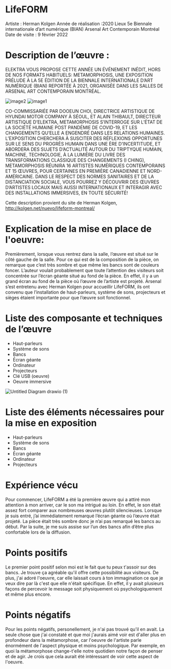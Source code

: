 # LifeFORM

Artiste : Herman Kolgen
Année de réalisation :2020
Lieux 5e Biennale internationale d’art numérique (BIAN)
Arsenal Art Contemporain Montréal
Date de visite : 9 février 2022



# Description de l’œuvre :

ELEKTRA VOUS PROPOSE CETTE ANNÉE UN ÉVÉNEMENT INÉDIT, HORS DE NOS FORMATS HABITUELS: METAMORPHOSIS, UNE EXPOSITION PRÉLUDE À LA 5E ÉDITION DE LA BIENNALE INTERNATIONALE D’ART NUMÉRIQUE (BIAN) REPORTÉE À 2021, ORGANISÉE DANS LES SALLES DE ARSENAL ART CONTEMPORAIN MONTRÉAL.

![image2](https://user-images.githubusercontent.com/89647723/155328453-dee179b1-5d90-4ed3-a6f9-ccc1f711e3aa.jpg)
![image1](https://user-images.githubusercontent.com/89647723/155328471-c24ca093-1a2a-46a9-90f8-3eb757d6b297.jpg)




CO-COMMISSARIÉE PAR DOOEUN CHOI, DIRECTRICE ARTISTIQUE DE HYUNDAI MOTOR COMPANY À SÉOUL, ET ALAIN THIBAULT, DIRECTEUR ARTISTIQUE D’ELEKTRA, METAMORPHOSIS S’INTERROGE SUR L’ÉTAT DE LA SOCIÉTÉ HUMAINE POST PANDÉMIE DE COVID-19, ET LES CHANGEMENTS QU’ELLE A ENGENDRÉ DANS LES RELATIONS HUMAINES. L’EXPOSITION CHERCHERA À SUSCITER DES RÉFLEXIONS OPPORTUNES SUR LE SENS DU PROGRÈS HUMAIN DANS UNE ÈRE D’INCERTITUDE, ET ABORDERA DES SUJETS D’ACTUALITÉ AUTOUR DU TRIPTYQUE HUMAIN, MACHINE, TECHNOLOGIE, À LA LUMIÈRE DU LIVRE DES TRANSFORMATIONS CLASSIQUE DES CHANGEMENTS (I CHING),
METAMORPHOSIS RÉUNIRA 16 ARTISTES NUMÉRIQUES CONTEMPORAINS ET 15 ŒUVRES, POUR CERTAINES EN PREMIÈRE CANADIENNE ET NORD-AMÉRICAINE. DANS LE RESPECT DES NORMES SANITAIRES ET DE LA DISTANCIATION SOCIALE, VOUS POURREZ Y DÉCOUVRIR DES ŒUVRES D’ARTISTES LOCAUX MAIS AUSSI INTERNATIONAUX ET INTERAGIR AVEC DES INSTALLATIONS IMMERSIVES, EN TOUTE SÉCURITÉ! 


Cette description provient du site de Herman Kolgen, http://kolgen.net/nuevo/lifeform-montreal/

# Explication de la mise en place de l'oeuvre:

Premièrement, lorsque vous rentrez dans la salle, l’œuvre est situé sur le côté gauche de la salle. Pour ce qui est de la composition de la pièce, on remarque que c’est très sombre et que même les bancs sont de couleurs foncer. L’auteur voulait probablement que toute l’attention des visiteurs soit concentrée sur l’écran géante situé au fond de la pièce. En effet, il y a un grand écran au fond de la pièce où l’œuvre de l’artiste est projeté. Arsenal s’est entretenu avec Herman Kolgen pour   accueillir LifeFORM, ils ont convenu que l’installation de haut-parleurs, système de sons, projecteurs et sièges étaient importante pour que l’œuvre soit fonctionnel.

# Liste des composante et techniques de l’œuvre
- Haut-parleurs 
- Système de sons
- Bancs
- Écran géante
- Ordinateur
- Projecteurs
- Clé USB (oeuvre)
- Oeuvre immersive 

![Untitled Diagram drawio (1)](https://user-images.githubusercontent.com/89647723/155328188-3c8ed1da-91a8-4187-bae3-4d3fc79b3253.png)

# Liste des éléments nécessaires pour la mise en exposition 

- Haut-parleurs 
- Système de sons
- Bancs
- Écran géante
- Ordinateur
- Projecteurs
# Expérience vécu 

 Pour commencer, LifeFORM a été la première œuvre qui a attiré mon attention à mon arriver, car le son ma intrigué au loin. En effet, le son était assez fort comparer aux nombreuses œuvres plutôt silencieuses. Lorsque je suis entré, j’ai immédiatement remarqué l’écran géante où l’œuvre était projeté. La pièce était très sombre donc je n’ai pas remarqué les bancs au début. Par la suite, je me suis assise sur l’un des bancs afin d’être plus confortable lors de la diffusion.
 
# Points positifs

Le premier point positif selon moi est le fait que tu peux t'assoir sur des bancs. Je trouve ça agréable qu'il offre cette possibilité aux visiteurs. De plus, j'ai adoré l'oeuvre, car elle laissait cours à ton immagination ce que je veux dire par là c'est que elle n'était spécifique. En effet, il y avait plusieurs façons de percevoir le message soit physiquement où psychologiquement et même plus encore.

# Points négatifs

Pour les points négatifs, personellement, je n'ai pas trouvé qu'il en avait. La seule chose que j'ai constaté et que moi j'aurais aimé voir est d'aller plus en profondeur dans la métamorphose, car l'oeuvre de l'artiste parle énormément de l'aspect physique et moins psychologique. Par exemple, en quoi la métamorphose change-t'elle notre quotidien notre façon de penser et de agir. Je crois que cela aurait été intéressant de voir cette aspect de l'oeuvre.
